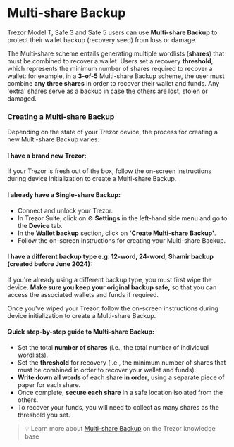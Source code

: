# Multi-share Backup

Trezor Model T, Safe 3 and Safe 5 users can use **Multi-share Backup** to protect their wallet backup (recovery seed) from loss or damage.

The Multi-share scheme entails generating multiple wordlists (**shares**) that must be combined to recover a wallet. Users set a recovery **threshold**, which represents the minimum number of shares required to recover a wallet: for example, in a **3-of-5** Multi-share Backup scheme, the user must combine **any three shares** in order to recover their wallet and funds. Any 'extra' shares serve as a backup in case the others are lost, stolen or damaged.

### Creating a Multi-share Backup

Depending on the state of your Trezor device, the process for creating a new Multi-share Backup varies:

#### I have a brand new Trezor:

If your Trezor is fresh out of the box, follow the on-screen instructions during device initialization to create a Multi-share Backup.

#### **I already have a** **Single-share Backup:**

* Connect and unlock your Trezor.
* In Trezor Suite, click on ⚙️ **Settings** in the left-hand side menu and go to the **Device** tab.
* In the **Wallet backup** section, click on **'Create Multi-share Backup'**.
* Follow the on-screen instructions for creating your Multi-share Backup.

#### **I have a different backup type e.g. 12-word, 24-word, Shamir backup (created before June 2024):**

If you're already using a different backup type, you must first wipe the device. **Make sure you keep your original backup safe,** so that you can access the associated wallets and funds if required.

Once you've wiped your Trezor, follow the on-screen instructions during device initialization to create a Multi-share Backup.

#### Quick step-by-step guide to Multi-share Backup:

* Set the total **number of shares** (i.e., the total number of individual wordlists).
* Set the **threshold** for recovery (i.e., the minimum number of shares that must be combined in order to recover your wallet and funds).
* **Write down all words** of each share **in order**, using a separate piece of paper for each share.
* Once complete, **secure each share** in a safe location isolated from the others.
* To recover your funds, you will need to collect as many shares as the threshold you set.

> 💡 Learn more about [Multi-share Backup](https://trezor.io/learn/a/multi-share-backup-on-trezor) on the Trezor knowledge base
